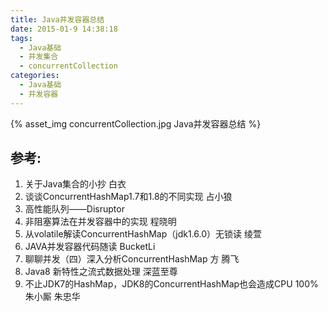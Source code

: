 ```yaml
---
title: Java并发容器总结
date: 2015-01-9 14:38:18
tags:
  - Java基础
  - 并发集合
  - concurrentCollection
categories:
  - Java基础 
  - 并发容器    
---
```


<p></p>
<!-- more -->

{% asset_img  concurrentCollection.jpg  Java并发容器总结 %}

## 参考:

1. 关于Java集合的小抄 白衣
2. 谈谈ConcurrentHashMap1.7和1.8的不同实现 占小狼
3. 高性能队列——Disruptor
4. 非阻塞算法在并发容器中的实现 程晓明
5. 从volatile解读ConcurrentHashMap（jdk1.6.0）无锁读 绫萱
6. JAVA并发容器代码随读 BucketLi
7. 聊聊并发（四）深入分析ConcurrentHashMap 方 腾飞
8. Java8 新特性之流式数据处理 深蓝至尊
9. 不止JDK7的HashMap，JDK8的ConcurrentHashMap也会造成CPU 100% 朱小厮 朱忠华
